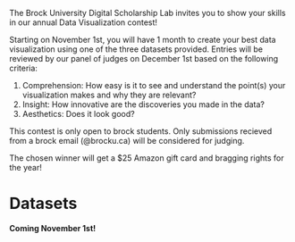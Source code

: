 

The Brock University Digital Scholarship Lab invites you to show your skills in our annual Data Visualization contest!
  

Starting on November 1st, you will have 1 month to create your best data visualization using one of the three datasets provided.  Entries will be reviewed by our panel of judges on December 1st based on the following criteria:

 1.  Comprehension: How easy is it to see and understand the point(s) your visualization makes and why they are relevant?
 2.  Insight: How innovative are the discoveries you made in the data?  
 3.  Aesthetics: Does it look good?

This contest is only open to brock students.  Only submissions recieved from a brock email (@brocku.ca) will be considered for judging.

The chosen winner will get a $25 Amazon gift card and bragging rights for the year!

# Datasets
**Coming November 1st!**